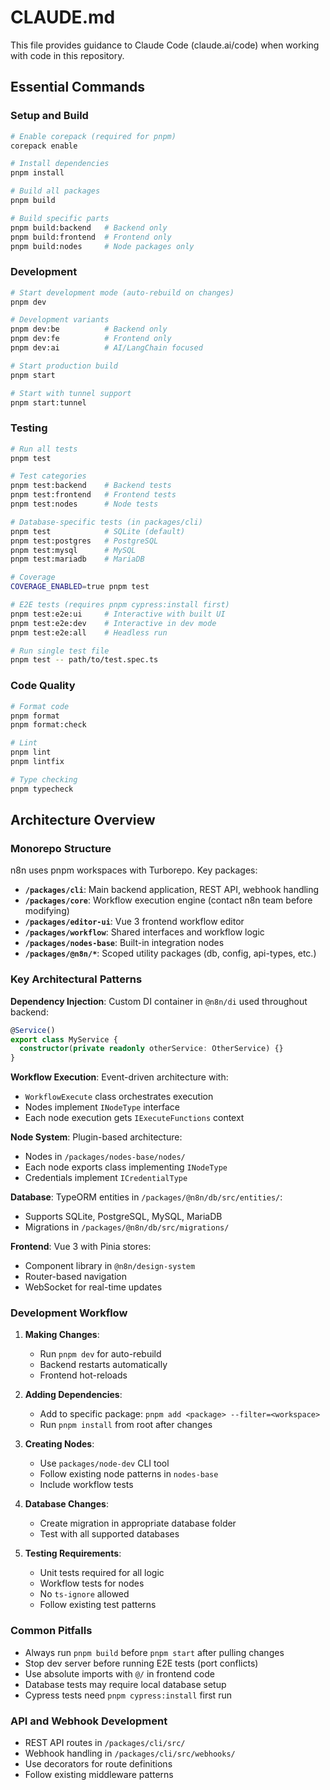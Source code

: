 # CLAUDE.md

This file provides guidance to Claude Code (claude.ai/code) when working with code in this repository.

## Essential Commands

### Setup and Build
```bash
# Enable corepack (required for pnpm)
corepack enable

# Install dependencies
pnpm install

# Build all packages
pnpm build

# Build specific parts
pnpm build:backend   # Backend only
pnpm build:frontend  # Frontend only
pnpm build:nodes     # Node packages only
```

### Development
```bash
# Start development mode (auto-rebuild on changes)
pnpm dev

# Development variants
pnpm dev:be          # Backend only
pnpm dev:fe          # Frontend only
pnpm dev:ai          # AI/LangChain focused

# Start production build
pnpm start

# Start with tunnel support
pnpm start:tunnel
```

### Testing
```bash
# Run all tests
pnpm test

# Test categories
pnpm test:backend    # Backend tests
pnpm test:frontend   # Frontend tests
pnpm test:nodes      # Node tests

# Database-specific tests (in packages/cli)
pnpm test            # SQLite (default)
pnpm test:postgres   # PostgreSQL
pnpm test:mysql      # MySQL
pnpm test:mariadb    # MariaDB

# Coverage
COVERAGE_ENABLED=true pnpm test

# E2E tests (requires pnpm cypress:install first)
pnpm test:e2e:ui     # Interactive with built UI
pnpm test:e2e:dev    # Interactive in dev mode
pnpm test:e2e:all    # Headless run

# Run single test file
pnpm test -- path/to/test.spec.ts
```

### Code Quality
```bash
# Format code
pnpm format
pnpm format:check

# Lint
pnpm lint
pnpm lintfix

# Type checking
pnpm typecheck
```

## Architecture Overview

### Monorepo Structure
n8n uses pnpm workspaces with Turborepo. Key packages:

- **`/packages/cli`**: Main backend application, REST API, webhook handling
- **`/packages/core`**: Workflow execution engine (contact n8n team before modifying)
- **`/packages/editor-ui`**: Vue 3 frontend workflow editor
- **`/packages/workflow`**: Shared interfaces and workflow logic
- **`/packages/nodes-base`**: Built-in integration nodes
- **`/packages/@n8n/*`**: Scoped utility packages (db, config, api-types, etc.)

### Key Architectural Patterns

**Dependency Injection**: Custom DI container in `@n8n/di` used throughout backend:
```typescript
@Service()
export class MyService {
  constructor(private readonly otherService: OtherService) {}
}
```

**Workflow Execution**: Event-driven architecture with:
- `WorkflowExecute` class orchestrates execution
- Nodes implement `INodeType` interface
- Each node execution gets `IExecuteFunctions` context

**Node System**: Plugin-based architecture:
- Nodes in `/packages/nodes-base/nodes/`
- Each node exports class implementing `INodeType`
- Credentials implement `ICredentialType`

**Database**: TypeORM entities in `/packages/@n8n/db/src/entities/`:
- Supports SQLite, PostgreSQL, MySQL, MariaDB
- Migrations in `/packages/@n8n/db/src/migrations/`

**Frontend**: Vue 3 with Pinia stores:
- Component library in `@n8n/design-system`
- Router-based navigation
- WebSocket for real-time updates

### Development Workflow

1. **Making Changes**: 
   - Run `pnpm dev` for auto-rebuild
   - Backend restarts automatically
   - Frontend hot-reloads

2. **Adding Dependencies**:
   - Add to specific package: `pnpm add <package> --filter=<workspace>`
   - Run `pnpm install` from root after changes

3. **Creating Nodes**:
   - Use `packages/node-dev` CLI tool
   - Follow existing node patterns in `nodes-base`
   - Include workflow tests

4. **Database Changes**:
   - Create migration in appropriate database folder
   - Test with all supported databases

5. **Testing Requirements**:
   - Unit tests required for all logic
   - Workflow tests for nodes
   - No `ts-ignore` allowed
   - Follow existing test patterns

### Common Pitfalls

- Always run `pnpm build` before `pnpm start` after pulling changes
- Stop dev server before running E2E tests (port conflicts)
- Use absolute imports with `@/` in frontend code
- Database tests may require local database setup
- Cypress tests need `pnpm cypress:install` first run

### API and Webhook Development

- REST API routes in `/packages/cli/src/`
- Webhook handling in `/packages/cli/src/webhooks/`
- Use decorators for route definitions
- Follow existing middleware patterns